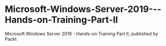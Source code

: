 # Microsoft-Windows-Server-2019---Hands-on-Training-Part-II
Microsoft Windows Server 2019 - Hands-on Training Part II, published by Packt
